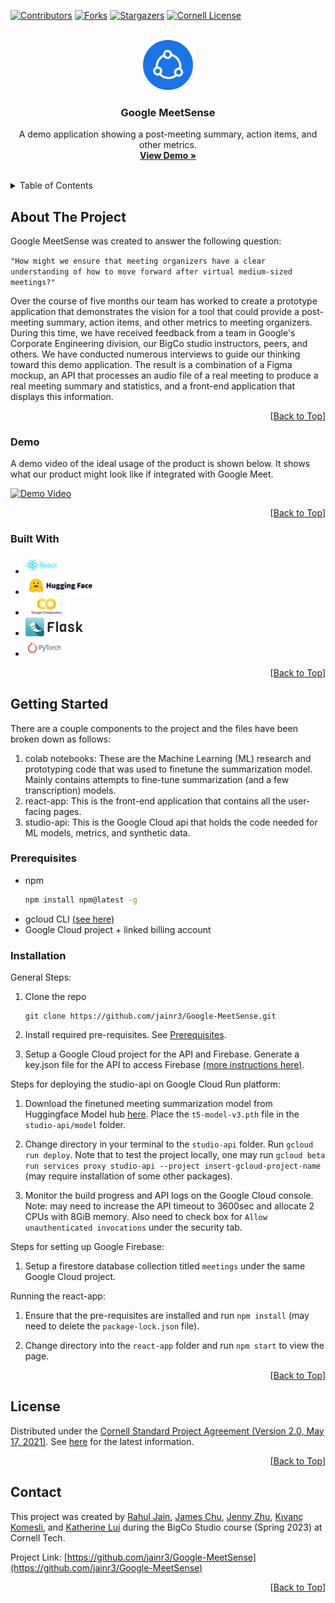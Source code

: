 <a name="readme-top"></a>

[![Contributors][contributors-shield]][contributors-url]
[![Forks][forks-shield]][forks-url]
[![Stargazers][stars-shield]][stars-url]
[![Cornell License][license-shield]][license-url]

<!-- PROJECT LOGO -->
<br />
<div align="center">
  <a href="https://github.com/jainr3/Google-MeetSense">
    <img src="img/logo.png" alt="Logo" width="80" height="80">
  </a>

  <h3 align="center">Google MeetSense</h3>

  <p align="center">
    A demo application showing a post-meeting summary, action items, and other metrics.
    <br />
    <a href="https://github.com/jainr3/Google-MeetSense#demo"><strong>View Demo »</strong></a>
    <br />
    <br />
  </p>
</div>

<!-- TABLE OF CONTENTS -->
<details>
  <summary>Table of Contents</summary>
  <ol>
    <li>
      <a href="#about-the-project">About The Project</a>
      <ul>
        <li><a href="#demo">Demo</a></li>
        <li><a href="#built-with">Built With</a></li>
      </ul>
    </li>
    <li>
      <a href="#getting-started">Getting Started</a>
      <ul>
        <li><a href="#prerequisites">Prerequisites</a></li>
        <li><a href="#installation">Installation</a></li>
      </ul>
    </li>
    <li><a href="#license">License</a></li>
    <li><a href="#contact">Contact</a></li>
  </ol>
</details>

<!-- ABOUT THE PROJECT -->
## About The Project

Google MeetSense was created to answer the following question:

`"How might we ensure that meeting organizers have a clear understanding of how to move forward after virtual medium-sized meetings?"`

Over the course of five months our team has worked to create a prototype application that demonstrates the vision for a tool that could provide a post-meeting summary, action items, and other metrics to meeting organizers. During this time, we have received feedback from a team in Google's Corporate Engineering division, our BigCo studio instructors, peers, and others. We have conducted numerous interviews to guide our thinking toward this demo application. The result is a combination of a Figma mockup, an API that processes an audio file of a real meeting to produce a real meeting summary and statistics, and a front-end application that displays this information.

<p align="right">[<a href="#readme-top">Back to Top</a>]</p>

### Demo

A demo video of the ideal usage of the product is shown below. It shows what our product might look like if integrated with Google Meet.

[![Demo Video](https://img.youtube.com/vi/DLU3H-Teb3E/0.jpg)](https://www.youtube.com/watch?v=DLU3H-Teb3E)

<p align="right">[<a href="#readme-top">Back to Top</a>]</p>


### Built With

* <a href="https://reactjs.org/"><img src="img/react.png" height="30"></a>
* <a href="https://huggingface.co/"><img src="img/hf-logo-with-title.png" height="30" ></a>
* <a href="https://colab.research.google.com/"><img src="img/colab_favicon_256px.png" height="30" ></a>
* <a href="https://flask.palletsprojects.com/en/2.3.x/"><img src="img/flask-horizontal.png" height="30" ></a>
* <a href="https://pytorch.org/"><img src="img/pytorch.png" height="30" ></a>

<p align="right">[<a href="#readme-top">Back to Top</a>]</p>

<!-- GETTING STARTED -->
## Getting Started

There are a couple components to the project and the files have been broken down as follows:

1. colab notebooks: These are the Machine Learning (ML) research and prototyping code that was used to finetune the summarization model. Mainly contains attempts to fine-tune summarization (and a few transcription) models.
2. react-app: This is the front-end application that contains all the user-facing pages.
3. studio-api: This is the Google Cloud api that holds the code needed for ML models, metrics, and synthetic data.

### Prerequisites

* npm
  ```sh
  npm install npm@latest -g
  ```
* gcloud CLI [(see here)](https://cloud.google.com/run/docs/setup)
* Google Cloud project + linked billing account

### Installation

General Steps:

1. Clone the repo
   ```
   git clone https://github.com/jainr3/Google-MeetSense.git
   ```

2. Install required pre-requisites. See <a href="#prerequisites">Prerequisites</a>.

3. Setup a Google Cloud project for the API and Firebase. Generate a key.json file for the API to access Firebase [(more instructions here)](https://medium.com/google-cloud/building-a-flask-python-crud-api-with-cloud-firestore-firebase-and-deploying-on-cloud-run-29a10c502877).

Steps for deploying the studio-api on Google Cloud Run platform:

1. Download the finetuned meeting summarization model from Huggingface Model hub [here](https://huggingface.co/jainr3/t5-finetuned-meetings). Place the `t5-model-v3.pth` file in the `studio-api/model` folder.

2. Change directory in your terminal to the `studio-api` folder. Run `gcloud run deploy`. Note that to test the project locally, one may run `gcloud beta run services proxy studio-api --project insert-gcloud-project-name` (may require installation of some other packages).

3. Monitor the build progress and API logs on the Google Cloud console. Note: may need to increase the API timeout to 3600sec and allocate 2 CPUs with 8GiB memory. Also need to check box for `Allow unauthenticated invocations` under the security tab.

Steps for setting up Google Firebase:

1. Setup a firestore database collection titled `meetings` under the same Google Cloud project.

Running the react-app:

1. Ensure that the pre-requisites are installed and run `npm install` (may need to delete the `package-lock.json` file).

2. Change directory into the `react-app` folder and run `npm start` to view the page.

<p align="right">[<a href="#readme-top">Back to Top</a>]</p>

<!-- LICENSE -->
## License

Distributed under the [Cornell Standard Project Agreement (Version 2.0, May 17, 2021)](./img/CSP-EC-Agreement-v2.0.docx.pdf). See [here](https://tech.cornell.edu/csp/) for the latest information.

<p align="right">[<a href="#readme-top">Back to Top</a>]</p>

<!-- CONTACT -->
## Contact

This project was created by [Rahul Jain](https://github.com/jainr3), [James Chu](https://github.com/manguoman), [Jenny Zhu](https://github.com/jennyzzhu), [Kıvanç Komesli](https://github.com/komeslik), and [Katherine Lui](https://github.com/katherinelui) during the BigCo Studio course (Spring 2023) at Cornell Tech. 

Project Link: [https://github.com/jainr3/Google-MeetSense](https://github.com/jainr3/Google-MeetSense)

<p align="right">[<a href="#readme-top">Back to Top</a>]</p>


<!-- MARKDOWN LINKS & IMAGES -->
<!-- https://www.markdownguide.org/basic-syntax/#reference-style-links -->
[contributors-shield]: https://img.shields.io/github/contributors/jainr3/Google-MeetSense.svg?style=for-the-badge
[contributors-url]: https://github.com/jainr3/Google-MeetSense/graphs/contributors
[forks-shield]: https://img.shields.io/github/forks/jainr3/Google-MeetSense.svg?style=for-the-badge
[forks-url]: https://github.com/jainr3/Google-MeetSense/network/members
[stars-shield]: https://img.shields.io/github/stars/jainr3/Google-MeetSense.svg?style=for-the-badge
[stars-url]: https://github.com/jainr3/Google-MeetSense/stargazers
[license-shield]: https://img.shields.io/badge/LICENSE-Cornell%20Standard%20Project%20Agreement-red
[license-url]: img/CSP-EC-Agreement-v2.0.docx.pdf
[product-screenshot]: img/thumbnail.png
